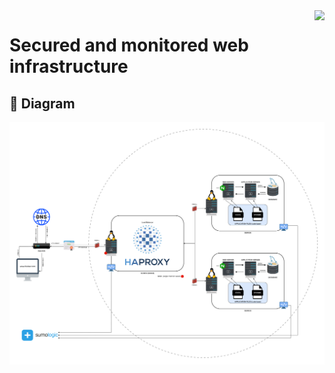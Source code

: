 <img  height="50px" align="right" src="https://apply.holbertonschool.com/holberton-logo.png">

# Secured and monitored web infrastructure

## 📑 Diagram

<img align="center" src="https://raw.githubusercontent.com/fchavonet/holbertonschool-system_engineering-devops/main/web_infrastructure_design/assets/2-secured_and_monitored_web_infrastructure.png">
